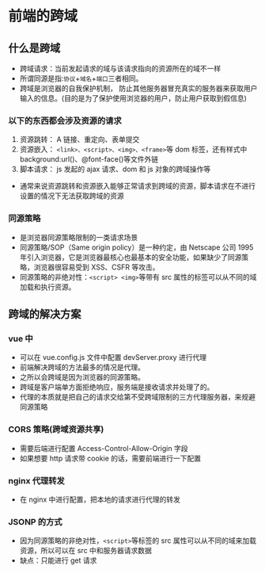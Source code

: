 # 前端的跨域

## 什么是跨域

- 跨域请求：当前发起请求的域与该请求指向的资源所在的域不一样
- 所谓同源是指:`协议`+`域名`+`端口`三者相同。
- 跨域是浏览器的自我保护机制， 防止其他服务器冒充真实的服务器来获取用户输入的信息。(目的是为了保护使用浏览器的用户，防止用户获取到假信息)

### 以下的东西都会涉及资源的请求

1. 资源跳转： A 链接、重定向、表单提交
2. 资源嵌入： `<link>、<script>、<img>、<frame>`等 dom 标签，还有样式中 background:url()、@font-face()等文件外链
3. 脚本请求： js 发起的 ajax 请求、dom 和 js 对象的跨域操作等

- 通常来说资源跳转和资源嵌入能够正常请求到跨域的资源，脚本请求在不进行设置的情况下无法获取跨域的资源

### 同源策略

- 是浏览器同源策略限制的一类请求场景
- 同源策略/SOP（Same origin policy）是一种约定，由 Netscape 公司 1995 年引入浏览器，它是浏览器最核心也最基本的安全功能，如果缺少了同源策略，浏览器很容易受到 XSS、CSFR 等攻击。
- 同源策略的非绝对性：`<script> <img>`等带有 src 属性的标签可以从不同的域加载和执行资源。

## 跨域的解决方案

### vue 中

- 可以在 vue.config.js 文件中配置 devServer.proxy 进行代理
- 前端解决跨域的方法最多的情况是代理。
- 之所以会跨域是因为浏览器的同源策略。
- 跨域是客户端单方面拒绝响应，服务端是接收请求并处理了的。
- 代理的本质就是把自己的请求交给第不受跨域限制的三方代理服务器，来规避同源策略

### CORS 策略(跨域资源共享)

- 需要后端进行配置 Access-Control-Allow-Origin 字段
- 如果想要 http 请求带 cookie 的话，需要前端进行一下配置

### nginx 代理转发

- 在 nginx 中进行配置，把本地的请求进行代理的转发

### JSONP 的方式

- 因为同源策略的非绝对性，`<script>`等标签的 src 属性可以从不同的域来加载资源，所以可以在 src 中和服务器请求数据
- 缺点：只能进行 get 请求
